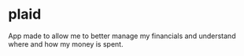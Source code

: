 # plaid

App made to allow me to better manage my financials and understand where and how my money is spent.